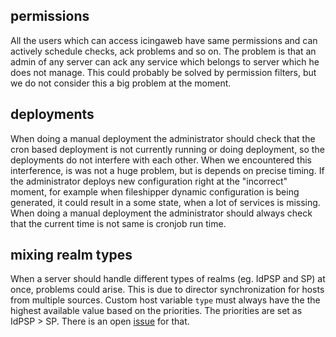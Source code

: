 ## permissions
All the users which can access icingaweb have same permissions and can actively schedule checks, ack problems and so on.
The problem is that an admin of any server can ack any service which belongs to server which he does not manage.
This could probably be solved by permission filters, but we do not consider this a big problem at the moment.

## deployments
When doing a manual deployment the administrator should check that the cron based deployment is not currently running or doing
deployment, so the deployments do not interfere with each other.
When we encountered this interference, is was not a huge problem, but is depends on precise timing.
If the administrator deploys new configuration right at the "incorrect" moment, for example when fileshipper dynamic configuration
is being generated, it could result in a some state, when a lot of services is missing.
When doing a manual deployment the administrator should always check that the current time is not same is cronjob run time.

## mixing realm types
When a server should handle different types of realms (eg. IdPSP and SP) at once, problems could arise.
This is due to director synchronization for hosts from multiple sources.
Custom host variable `type` must always have the the highest available value based on the priorities.
The priorities are set as IdPSP > SP.
There is an open [issue](https://github.com/Icinga/icingaweb2-module-director/issues/1636) for that.

